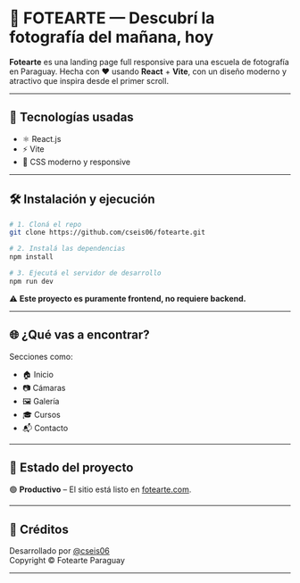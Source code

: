 # 📸 FOTEARTE — Descubrí la fotografía del mañana, hoy

**Fotearte** es una landing page full responsive para una escuela de fotografía en Paraguay. Hecha con ❤️ usando **React** + **Vite**, con un diseño moderno y atractivo que inspira desde el primer scroll.

---

## 🚀 Tecnologías usadas

- ⚛️ React.js
- ⚡ Vite
- 💅 CSS moderno y responsive

---

## 🛠 Instalación y ejecución

```bash
# 1. Cloná el repo
git clone https://github.com/cseis06/fotearte.git

# 2. Instalá las dependencias
npm install

# 3. Ejecutá el servidor de desarrollo
npm run dev
```

⚠️ **Este proyecto es puramente frontend, no requiere backend.**

---

## 🌐 ¿Qué vas a encontrar?

Secciones como:

- 🏠 Inicio  
- 📷 Cámaras  
- 🖼️ Galería  
- 🎓 Cursos  
- 📬 Contacto

---

## 📌 Estado del proyecto

🟢 **Productivo** – El sitio está listo en [fotearte.com](https://fotearte.com/).

---

## 👤 Créditos

Desarrollado por [@cseis06](https://github.com/cseis06)  
Copyright © Fotearte Paraguay

---
